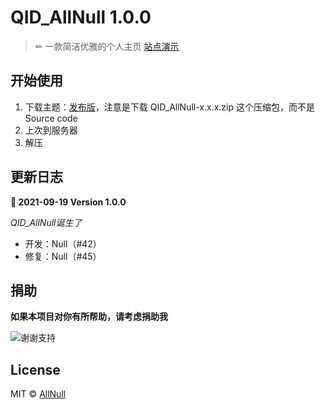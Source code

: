# QID_AllNull 1.0.0

> ✏ 一款简洁优雅的个人主页
> [站点演示](http://qid.mycloud.party/)
## 开始使用

1. 下载主题：[发布版](https://github.com/iAllNull/QID_AllNull/releases)，注意是下载 QID_AllNull-x.x.x.zip 这个压缩包，而不是 Source code
2. 上次到服务器
3. 解压

## 更新日志

**🍰 2021-09-19 Version 1.0.0**

*QID_AllNull诞生了*

* 开发：Null（#42）
* 修复：Null（#45）

## 捐助

**如果本项目对你有所帮助，请考虑捐助我**

![谢谢支持](https://cdn.jsdelivr.net/gh/iAllNull/cdn/blog/B7E67DF7-51E7-4D24-A9EB-E32DA4084AD5.jpeg)

## License

MIT © [AllNull](https://github.com/iAllNull)
